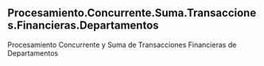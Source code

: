 ## Procesamiento.Concurrente.Suma.Transacciones.Financieras.Departamentos
Procesamiento Concurrente y Suma de Transacciones Financieras de Departamentos
